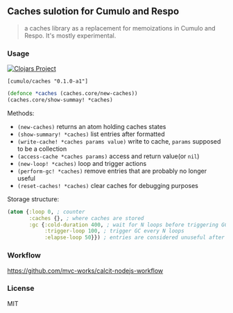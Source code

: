 
Caches sulotion for Cumulo and Respo
----

> a caches library as a replacement for memoizations in Cumulo and Respo. It's mostly experimental.

### Usage

[![Clojars Project](https://img.shields.io/clojars/v/cumulo/caches.svg)](https://clojars.org/cumulo/caches)

```edn
[cumulo/caches "0.1.0-a1"]
```

```clojure
(defonce *caches (caches.core/new-caches))
(caches.core/show-summay! *caches)
```

Methods:

* `(new-caches)` returns an atom holding caches states
* `(show-summary! *caches)` list entries after formatted
* `(write-cache! *caches params value)` write to cache, `params` supposed to be a collection
* `(access-cache *caches params)` access and return value(or `nil`)
* `(new-loop! *caches)` loop and trigger actions
* `(perform-gc! *caches)` remove entries that are probably no longer useful
* `(reset-caches! *caches)` clear caches for debugging purposes

Storage structure:

```clojure
(atom {:loop 0, ; counter
       :caches {}, ; where caches are stored
       :gc {:cold-duration 400, ; wait for N loops before triggering GC
            :trigger-loop 100, ; trigger GC every N loops
            :elapse-loop 50}}) ; entries are considered unuseful after not used for N loops
```

### Workflow

https://github.com/mvc-works/calcit-nodejs-workflow

### License

MIT
